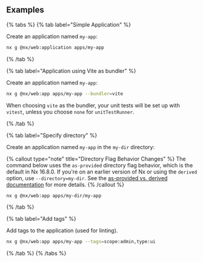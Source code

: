 ## Examples

{% tabs %}
{% tab label="Simple Application" %}

Create an application named `my-app`:

```bash
nx g @nx/web:application apps/my-app
```

{% /tab %}

{% tab label="Application using Vite as bundler" %}

Create an application named `my-app`:

```bash
nx g @nx/web:app apps/my-app --bundler=vite
```

When choosing `vite` as the bundler, your unit tests will be set up with `vitest`, unless you choose `none` for `unitTestRunner`.

{% /tab %}

{% tab label="Specify directory" %}

Create an application named `my-app` in the `my-dir` directory:

{% callout type="note" title="Directory Flag Behavior Changes" %}
The command below uses the `as-provided` directory flag behavior, which is the default in Nx 16.8.0. If you're on an earlier version of Nx or using the `derived` option, use `--directory=my-dir`. See the [as-provided vs. derived documentation](/deprecated/as-provided-vs-derived) for more details.
{% /callout %}

```bash
nx g @nx/web:app apps/my-dir/my-app
```

{% /tab %}

{% tab label="Add tags" %}

Add tags to the application (used for linting).

```bash
nx g @nx/web:app apps/my-app --tags=scope:admin,type:ui
```

{% /tab %}
{% /tabs %}
